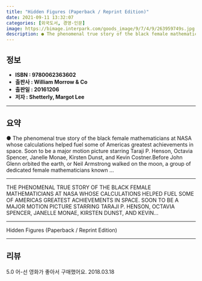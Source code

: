```yaml
---
title: "Hidden Figures (Paperback / Reprint Edition)"
date: 2021-09-11 13:32:07
categories: [외국도서, 경영-인문]
image: https://bimage.interpark.com/goods_image/9/7/4/9/263959749s.jpg
description: ● The phenomenal true story of the black female mathematicians at NASA whose calculations helped fuel some of Americas greatest achievements in space. Soon to
---
```


## **정보**

- **ISBN : 9780062363602**
- **출판사 : William Morrow & Co**
- **출판일 : 20161206**
- **저자 : Shetterly, Margot Lee**

------



## **요약**

●  The phenomenal true story of the black female mathematicians at NASA whose calculations helped fuel some of Americas greatest achievements in space. Soon to be a major motion picture starring Taraji P. Henson, Octavia Spencer, Janelle Monae, Kirsten Dunst, and Kevin Costner.Before John Glenn orbited the earth, or Neil Armstrong walked on the moon, a group of dedicated female mathematicians known ...

------

THE PHENOMENAL TRUE STORY OF THE BLACK FEMALE MATHEMATICIANS AT NASA WHOSE CALCULATIONS HELPED FUEL SOME OF AMERICAS GREATEST ACHIEVEMENTS IN SPACE. SOON TO BE A MAJOR MOTION PICTURE STARRING TARAJI P. HENSON, OCTAVIA SPENCER, JANELLE MONAE, KIRSTEN DUNST, AND KEVIN... 

------


Hidden Figures (Paperback / Reprint Edition) 

------


## **리뷰** 

5.0 어-선 영화가 좋아서 구매했어요.  2018.03.18 <br/>
